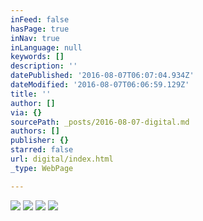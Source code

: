 ```yaml
---
inFeed: false
hasPage: true
inNav: true
inLanguage: null
keywords: []
description: ''
datePublished: '2016-08-07T06:07:04.934Z'
dateModified: '2016-08-07T06:06:59.129Z'
title: ''
author: []
via: {}
sourcePath: _posts/2016-08-07-digital.md
authors: []
publisher: {}
starred: false
url: digital/index.html
_type: WebPage

---
```

![](https://the-grid-user-content.s3-us-west-2.amazonaws.com/951bb79f-6566-4214-a244-7ff0fbc1a25f.jpg)
![](https://the-grid-user-content.s3-us-west-2.amazonaws.com/943cccbe-bb93-4173-8367-819014cd76d6.png)
![](https://the-grid-user-content.s3-us-west-2.amazonaws.com/61072be9-95a4-4a31-8237-d228018fbcc0.jpg)
![](https://the-grid-user-content.s3-us-west-2.amazonaws.com/41fbb0d5-6fbf-4fd7-800f-f7c69c06de15.jpg)